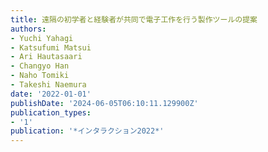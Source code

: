 ```yaml
---
title: 遠隔の初学者と経験者が共同で電子工作を行う製作ツールの提案
authors:
- Yuchi Yahagi
- Katsufumi Matsui
- Ari Hautasaari
- Changyo Han
- Naho Tomiki
- Takeshi Naemura
date: '2022-01-01'
publishDate: '2024-06-05T06:10:11.129900Z'
publication_types:
- '1'
publication: '*インタラクション2022*'
---
```

